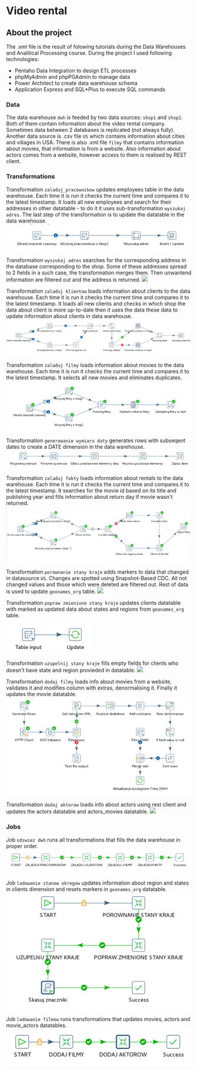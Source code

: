# Video rental
## About the project
The .xml file is the result of folowing tutorials during the Data Warehouses and Analitical Processing course. During the project I used following technologies:

* Pentaho Data Integration to design ETL processes
* phpMyAdmin and phpPGAdmin to manage data
* Power Architect to create data warehouse schema
* Application Express and SQL*Plus to execute SQL commands

### Data
The data warehouse `dwh` is feeded by two data sources: `shop1` and `shop2`. Both of them contain information about the video rental company. Sometimes data between 2 databases is replicated (not always fully). Another data source is .csv file `US` which contains information about cities and villages in USA. There is also .xml file `filmy` that contains information about movies, that information is from a website. Also information about actors comes from a website, however access to them is realised by REST client.

### Transformations
Transformation `zaladuj_pracownikow` updates employees table in the data warehouse. Each time it is run it checks the current time and compares it to the latest timestamp. It loads all new employees and search for their addresses in other datatable - to do it it uses sub-transformation `wyszukaj adres`. The last step of the transformation is to update the datatable in the data warehouse.
![](https://github.com/Bognanna/portfolio/blob/main/Pentaho%20Data%20Integration/img/transformacja_za%C5%82aduj_pracownik%C3%B3w.PNG)

Transformation `wyszukaj adres` searches for the corresponding address in the database corresponding to the shop. Some of these addresses spread to 2 fields in a such case, the transformation merges them. Then unwantend information are filtered out and the address is returned.
![](https://github.com/Bognanna/portfolio/blob/main/Pentaho%20Data%20Integration/img/transformacja_podrz%C4%99dna_wyszukaj_adres.PNG)

Transformation `zaladuj klientow` loads information about clients to the data warehouse. Each time it is run it checks the current time and compares it to the latest timestamp. It loads all new clients and checks in which shop the data about client is more up-to-date then it uses the data these data to update information about clients in data warehouse.
![](https://github.com/Bognanna/portfolio/blob/main/Pentaho%20Data%20Integration/img/transformacja_za%C5%82aduj_klient%C3%B3w.PNG)

Transformation `zaladuj filmy` loads information about movies to the data warehouse. Each time it is run it checks the current time and compares it to the latest timestamp. It selects all new movies and eliminates duplicates.
![](https://github.com/Bognanna/portfolio/blob/main/Pentaho%20Data%20Integration/img/transformacja_zaladuj_filmy.PNG)

Transformation `generowanie wymiaru daty` generates rows with subseqent dates to create a DATE dimension in the data warehouse.
![](https://github.com/Bognanna/portfolio/blob/main/Pentaho%20Data%20Integration/img/transformacja_generowanie_wymiaru_daty.PNG)

Transformation `zaladuj fakty` loads information about rentals to the data warehouse. Each time it is run it checks the current time and compares it to the latest timestamp. It searches for the movie id based on its title and publishing year and fills information about return day if movie wasn't returned.
![](https://github.com/Bognanna/portfolio/blob/main/Pentaho%20Data%20Integration/img/transformacja_zaladuj_fakty.PNG)

Transformation `porownanie stany kraje` adds markers to data that changed in datasource `US`. Changes are spotted using Snapshot-Based CDC. All not changed values and those which were deleted are filtered out. Rest of data is used to update `geonames_org` table.
![](https://github.com/Bognanna/portfolio/blob/main/Pentaho%20Data%20Integration/img/transformacja_por%C3%B3wnanie_stany_kraje.PNG)

Transformation `popraw zmienione stany kraje` updates clients datatable with marked as updated data about states and regions from `geonames_org` table.

![](https://github.com/Bognanna/portfolio/blob/main/Pentaho%20Data%20Integration/img/transformacja_popraw_zmienione_stany_kraje.PNG)

Transformation `uzupelnij stany kraje` fills empty fields for clients who doesn't have state and region provieded in datatable.
![](https://github.com/Bognanna/portfolio/blob/main/Pentaho%20Data%20Integration/img/transformacja_uzupe%C5%82nij_stany_kraje.PNG)

Transformation `dodaj filmy` loads info about movies from a website, validates it and modifies column with extras, denormalising it. Finally it updates the movie datatable.
![](https://github.com/Bognanna/portfolio/blob/main/Pentaho%20Data%20Integration/img/transformacja_dodaj_filmy.PNG)

Transformation `dodaj aktorow` loads info about actors using rest client and updates the actors datatable and actors_movies datatable.
![](https://github.com/Bognanna/portfolio/blob/main/Pentaho%20Data%20Integration/img/transformacja_dodaj_aktor%C3%B3w.PNG)

### Jobs
Job `odswiez dwh` runs all transformations that fills the data warehouse in proper order.
![](https://github.com/Bognanna/portfolio/blob/main/Pentaho%20Data%20Integration/img/zadanie_od%C5%9Bwie%C5%BC_dwh.PNG)

Job `ladowanie stanow okregow` updates information about region and states in clients dimension and resets markers in `geonames_org` datatable.
![](https://github.com/Bognanna/portfolio/blob/main/Pentaho%20Data%20Integration/img/zadanie_%C5%82adowanie_stan%C3%B3w_okr%C4%99g%C3%B3w.PNG)

Job `ladowanie filmow` runs transformations that updates movies, actors and movie_actors datatables.
![](https://github.com/Bognanna/portfolio/blob/main/Pentaho%20Data%20Integration/img/zadanie_%C5%82adowanie_film%C3%B3w.PNG)


